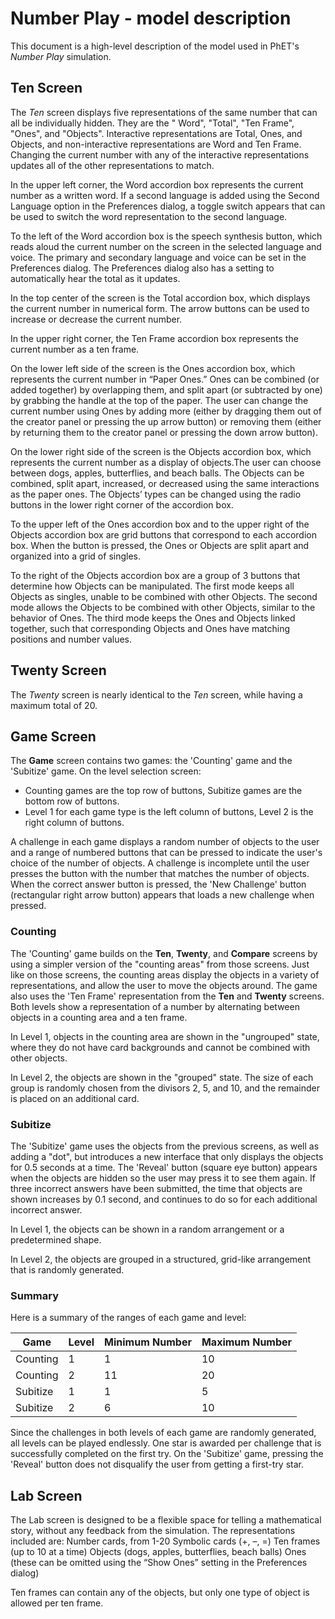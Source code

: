 # Number Play - model description

This document is a high-level description of the model used in PhET's _Number Play_ simulation.

## Ten Screen

The _Ten_ screen displays five representations of the same number that can all be individually hidden. They are the "
Word", "Total", "Ten Frame", "Ones", and "Objects". Interactive representations are Total, Ones, and Objects, and
non-interactive representations are Word and Ten Frame. Changing the current number with any of the interactive
representations updates all of the other representations to match.

In the upper left corner, the Word accordion box represents the current number as a written word. If a second language
is added using the Second Language option in the Preferences dialog, a toggle switch appears that can be used to switch
the word representation to the second language.

To the left of the Word accordion box is the speech synthesis button, which reads aloud the current number on the screen
in the selected language and voice. The primary and secondary language and voice can be set in the Preferences dialog.
The Preferences dialog also has a setting to automatically hear the total as it updates.

In the top center of the screen is the Total accordion box, which displays the current number in numerical form. The
arrow buttons can be used to increase or decrease the current number.

In the upper right corner, the Ten Frame accordion box represents the current number as a ten frame.

On the lower left side of the screen is the Ones accordion box, which represents the current number in “Paper Ones.”
Ones can be combined (or added together) by overlapping them, and split apart (or subtracted by one) by grabbing the
handle at the top of the paper. The user can change the current number using Ones by adding more (either by dragging
them out of the creator panel or pressing the up arrow button) or removing them (either by returning them to the creator
panel or pressing the down arrow button).

On the lower right side of the screen is the Objects accordion box, which represents the current number as a display of
objects.The user can choose between dogs, apples, butterflies, and beach balls. The Objects can be combined, split
apart, increased, or decreased using the same interactions as the paper ones. The Objects’ types can be changed using
the radio buttons in the lower right corner of the accordion box.

To the upper left of the Ones accordion box and to the upper right of the Objects accordion box are grid buttons that
correspond to each accordion box. When the button is pressed, the Ones or Objects are split apart and organized into a
grid of singles.

To the right of the Objects accordion box are a group of 3 buttons that determine how Objects can be manipulated. The
first mode keeps all Objects as singles, unable to be combined with other Objects. The second mode allows the Objects to
be combined with other Objects, similar to the behavior of Ones. The third mode keeps the Ones and Objects linked
together, such that corresponding Objects and Ones have matching positions and number values.

## Twenty Screen

The _Twenty_ screen is nearly identical to the _Ten_ screen, while having a maximum total of 20.

## Game Screen

The **Game** screen contains two games: the 'Counting' game and the 'Subitize' game. On the level selection screen:

* Counting games are the top row of buttons, Subitize games are the bottom row of buttons.
* Level 1 for each game type is the left column of buttons, Level 2 is the right column of buttons.

A challenge in each game displays a random number of objects to the user and a range of numbered buttons that can be
pressed to indicate the user's choice of the number of objects. A challenge is incomplete until the user presses the
button with the number that matches the number of objects. When the correct answer button is pressed, the 'New
Challenge' button
(rectangular right arrow button) appears that loads a new challenge when pressed.

### Counting

The 'Counting' game builds on the **Ten**, **Twenty**, and **Compare** screens by using a simpler version of the
"counting areas" from those screens. Just like on those screens, the counting areas display the objects in a variety of
representations, and allow the user to move the objects around. The game also uses the 'Ten Frame' representation from
the **Ten** and **Twenty** screens. Both levels show a representation of a number by alternating between objects in a
counting area and a ten frame.

In Level 1, objects in the counting area are shown in the "ungrouped" state, where they do not have card backgrounds and
cannot be combined with other objects.

In Level 2, the objects are shown in the "grouped" state. The size of each group is randomly chosen from the divisors 2,
5, and 10, and the remainder is placed on an additional card.

### Subitize

The 'Subitize' game uses the objects from the previous screens, as well as adding a "dot", but introduces a new
interface that only displays the objects for 0.5 seconds at a time. The 'Reveal' button (square eye button)
appears when the objects are hidden so the user may press it to see them again. If three incorrect answers have been
submitted, the time that objects are shown increases by 0.1 second, and continues to do so for each additional incorrect
answer.

In Level 1, the objects can be shown in a random arrangement or a predetermined shape.

In Level 2, the objects are grouped in a structured, grid-like arrangement that is randomly generated.

### Summary

Here is a summary of the ranges of each game and level:

| Game     | Level | Minimum Number | Maximum Number |
|----------|-------|----------------|----------------|
| Counting | 1     | 1              | 10             |
| Counting | 2     | 11             | 20             |
| Subitize | 1     | 1              | 5              |
| Subitize | 2     | 6              | 10             |

Since the challenges in both levels of each game are randomly generated, all levels can be played endlessly. One star is
awarded per challenge that is successfully completed on the first try. On the 'Subitize' game, pressing the 'Reveal'
button does not disqualify the user from getting a first-try star.

## Lab Screen

The Lab screen is designed to be a flexible space for telling a mathematical story, without any feedback from the
simulation. The representations included are:
Number cards, from 1-20 Symbolic cards (+, –, =)
Ten frames (up to 10 at a time)
Objects (dogs, apples, butterflies, beach balls)
Ones (these can be omitted using the “Show Ones” setting in the Preferences dialog)

Ten frames can contain any of the objects, but only one type of object is allowed per ten frame. 
